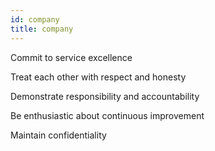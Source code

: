 ```yaml
---
id: company
title: company
---
```


Commit to service excellence

Treat each other with respect and honesty

Demonstrate responsibility and accountability

Be enthusiastic about continuous improvement

Maintain confidentiality
